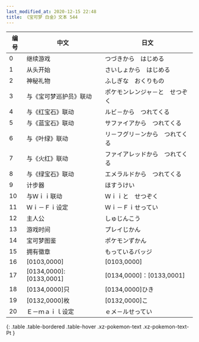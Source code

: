 ```yaml
---
last_modified_at: 2020-12-15 22:48
title: 《宝可梦 白金》文本 544
---
```

| 编号 | 中文 | 日文 |
| ---- | ---- | ---- |
| 0 | 继续游戏 | つづきから　はじめる |
| 1 | 从头开始 | さいしょから　はじめる |
| 2 | 神秘礼物 | ふしぎな　おくりもの |
| 3 | 与《宝可梦巡护员》联动 | ポケモンレンジャ－と　せつぞく |
| 4 | 与《红宝石》联动 | ルビ－から　つれてくる |
| 5 | 与《蓝宝石》联动 | サファイアから　つれてくる |
| 6 | 与《叶绿》联动 | リ－フグリ－ンから　つれてくる |
| 7 | 与《火红》联动 | ファイアレッドから　つれてくる |
| 8 | 与《绿宝石》联动 | エメラルドから　つれてくる |
| 9 | 计步器 | ほすうけい |
| 10 | 与Ｗｉｉ联动 | Ｗｉｉと　せつぞく |
| 11 | Ｗｉ－Ｆｉ设定 | Ｗｉ－Ｆｉせってい |
| 12 | 主人公 | しゅじんこう |
| 13 | 游戏时间 | プレイじかん |
| 14 | 宝可梦图鉴 | ポケモンずかん |
| 15 | 拥有徽章 | もっているバッジ |
| 16 | [0103,0000] | [0103,0000] |
| 17 | [0134,0000]:[0133,0001] | [0134,0000]：[0133,0001] |
| 18 | [0134,0000]只 | [0134,0000]ひき |
| 19 | [0132,0000]枚 | [0132,0000]こ |
| 20 | Ｅ－ｍａｉｌ设定 | ｅメ－ルせってい |
{: .table .table-bordered .table-hover .xz-pokemon-text .xz-pokemon-text-Pt }
